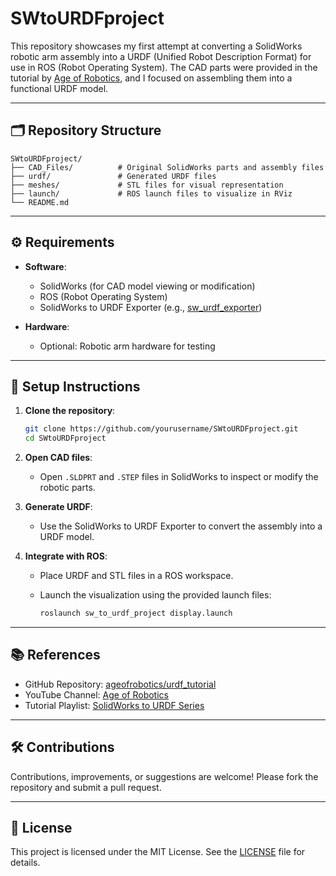 
# SWtoURDFproject

This repository showcases my first attempt at converting a SolidWorks robotic arm assembly into a URDF (Unified Robot Description Format) for use in ROS (Robot Operating System). The CAD parts were provided in the tutorial by [Age of Robotics](https://github.com/ageofrobotics/urdf_tutorial), and I focused on assembling them into a functional URDF model.

---

## 🗂 Repository Structure

```
SWtoURDFproject/
├── CAD_Files/          # Original SolidWorks parts and assembly files
├── urdf/               # Generated URDF files
├── meshes/             # STL files for visual representation
├── launch/             # ROS launch files to visualize in RViz
└── README.md
```

---

## ⚙️ Requirements

* **Software**:

  * SolidWorks (for CAD model viewing or modification)
  * ROS (Robot Operating System)
  * SolidWorks to URDF Exporter (e.g., [sw\_urdf\_exporter](https://github.com/ros-industrial/solidworks_urdf))
* **Hardware**:

  * Optional: Robotic arm hardware for testing

---

## 🚀 Setup Instructions

1. **Clone the repository**:

   ```bash
   git clone https://github.com/yourusername/SWtoURDFproject.git
   cd SWtoURDFproject
   ```

2. **Open CAD files**:

   * Open `.SLDPRT` and `.STEP` files in SolidWorks to inspect or modify the robotic parts.

3. **Generate URDF**:

   * Use the SolidWorks to URDF Exporter to convert the assembly into a URDF model.

4. **Integrate with ROS**:

   * Place URDF and STL files in a ROS workspace.
   * Launch the visualization using the provided launch files:

     ```bash
     roslaunch sw_to_urdf_project display.launch
     ```

---

## 📚 References

* GitHub Repository: [ageofrobotics/urdf\_tutorial](https://github.com/ageofrobotics/urdf_tutorial)
* YouTube Channel: [Age of Robotics](https://www.youtube.com/@Age.of.Robotics)
* Tutorial Playlist: [SolidWorks to URDF Series](https://www.youtube.com/playlist?list=PLeEzO_sX5H6TBD6EMGgV-qdhzxPY19m12)

---

## 🛠️ Contributions

Contributions, improvements, or suggestions are welcome! Please fork the repository and submit a pull request.

---

## 📄 License

This project is licensed under the MIT License. See the [LICENSE](LICENSE) file for details.

